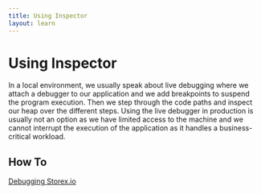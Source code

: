 ```yaml
---
title: Using Inspector
layout: learn
---
```


# Using Inspector

In a local environment, we usually speak about live debugging where we attach a
debugger to our application and we add breakpoints to suspend the program
execution. Then we step through the code paths and inspect our heap over the
different steps. Using the live debugger in production is usually not an option
as we have limited access to the machine and we cannot interrupt the execution
of the application as it handles a business-critical workload.

## How To

[Debugging Storex.io](/learn/getting-started/debugging)
